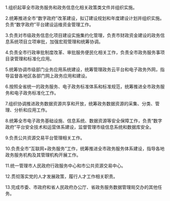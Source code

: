 1.组织起草全市政务服务和政务信息化相关政策类文件并组织实施。

2.统筹推进全市“数字政府”改革建设，拟订建设规划和年度建设计划并组织实施。负责“数字政府”平台建设运维资金管理工作。

3.负责对市级政务信息化项目建设实施集约化管理，负责市财政资金建设的政务信息系统项目立项审批，加强宏观管理和统筹协调。

4.负责全市行政审批制度改革、审批服务便民化相关工作，负责全市政务服务事项目录管理和标准化应用。

5.统筹协调市级部门业务应用系统建设，统筹管理政务云平台和电子政务外网，指导监督各地区各部门网上政务应用和建设。

6.按照全省统一的政务服务、电子政务标准体系和标准规范，统筹推进全市政务服务和电子政务标准化工作。

7.组织协调推进政务数据资源共享和开放，统筹政务数据资源的采集、分类、管理、分析和应用工作。

8.统筹全市电子政务基础设施、信息系统、数据资源等安全保障工作，负责“数字政府”平台安全技术和运营体系建设，监督管理市级信息系统和数据库安全。

9.负责公共资源交易平台管理相关工作。

10.负责全市“互联网+政务服务”工作，统筹推进全市政务服务体系建设，指导各地政务服务机构及其管理机构开展工作。

11.统一管理市人民政府行政服务中心和市公共资源交易中心。

12.贯彻落实党的人才发展政策，履行人才工作相关职责。

13.完成市委、市政府和省人民政府办公厅、省政务服务数据管理局交办的其他任务。